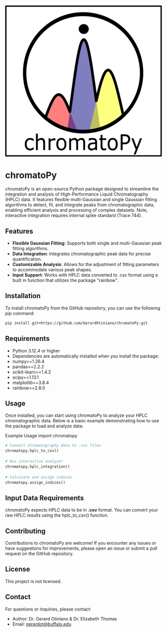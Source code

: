 ![ChromatoPy Logo](misc/chromatoPy.png)

# chromatoPy

 chromatoPy is an open-source Python package designed to streamline the integration and analysis of High-Performance Liquid Chromatography (HPLC) data. It features flexible multi-Gaussian and single Gaussian fitting algorithms to detect, fit, and integrate peaks from chromatographic data, enabling efficient analysis and processing of complex datasets. Note, interactive integration requires internal spike standard (Trace 744).

## Features

- **Flexible Gaussian Fitting**: Supports both single and multi-Gaussian peak fitting algorithms.
- **Data Integration**: Integrates chromatographic peak data for precise quantification.
- **Customizable Analysis**: Allows for the adjustment of fitting parameters to accommodate various peak shapes.
- **Input Support**: Works with HPLC data converted to .csv format using a built in function that utilizes the package "rainbow". 

## Installation

To install chromatoPy from the GitHub repository, you can use the following pip command:
```bash
pip install git+https://github.com/GerardOtiniano/chromatoPy.git
```

## Requirements

- Python 3.12.4 or higher
- Dependencies are automatically installed when you install the package:
- numpy==1.26.4
- pandas==2.2.2
- scikit-learn==1.4.2
- scipy==1.13.1
- matplotlib==3.8.4
- rainbow==2.8.0

## Usage

Once installed, you can start using chromatoPy to analyze your HPLC chromatographic data. Below is a basic example demonstrating how to use the package to load and analyze data:

Example Usage
import chromatopy

```python
# Convert chromatography data to .csv files
chromatopy.hplc_to_csv()

# Run interactive analyzer
chromatopy.hplc_integration()

# Calculate and assign indices
chromatopy.assign_indices()
```

## Input Data Requirements

chromatoPy expects HPLC data to be in **.csv** format. You can convert your raw HPLC results using the hplc_to_csv() function.

## Contributing

Contributions to chromatoPy are welcome! If you encounter any issues or have suggestions for improvements, please open an issue or submit a pull request on the GitHub repository.

## License

This project is not licensed. 

## Contact

For questions or inquiries, please contact:

- Author: Dr. Gerard Otiniano & Dr. Elizabeth Thomas
- Email: gerardot@buffalo.edu